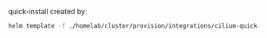 quick-install created by:

```sh
helm template -f ./homelab/cluster/provision/integrations/cilium-quick-install/values.yaml cilium/cilium -n kube-system > ./homelab/cluster/provision/integrations/cilium-quick-install/quick-install.yaml
```
